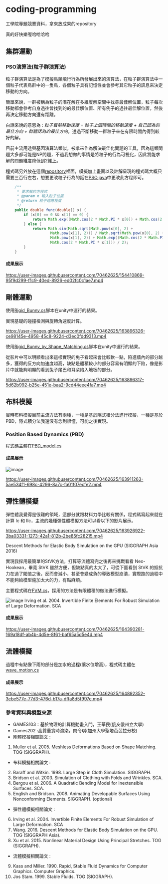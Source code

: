 # coding-programming

工學院專題競賽資料，拿來放成果的repository

真的好快樂喔哈哈哈哈

## 集群運動

### PSO演算法(粒子群演算法)

粒子群演算法是為了模擬鳥類飛行行為所發展出來的演算法，在粒子群演算法中一個粒子代表鳥群中的一隻鳥，各個粒子具有記憶性並會參考其它粒子的訊息來決定移動的方向。

簡單來說，一群被稱為粒子的潛在解在多維度解空間中找尋最佳解位置，粒子每次移動都會參考自身過往曾找到的的最佳解位置、所有例子的過往最佳解位置，然後再決定移動方向還有距離。

白話來說的意思為 : *粒子目前移動速度 = 粒子上個時間的移動速度 + 自己認為的最佳方向 + 群體認為的最佳方向*，透過不斷移動一群粒子來在有限時間內得到較好的解。

目前主流用途與基因演算法類似，被拿來作為解決最佳化問題的工具，因為這類問題大多都可能是NP問題，不過我想做的事情是將粒子的行為可視化，因此將能求解的問題維度降低到2維上。

程式碼另外放在這個[repository](https://github.com/afan0918/PSO)裡面，模擬加上畫面以及註解呈現的程式碼大概只需要三百行左右，想要更改粒子行為的話在[PSO.java](https://github.com/afan0918/PSO/blob/main/PSO.java)中更改此方程即可。

```java
    /**
     * 要求解的方程式
     * @param x 輸入粒子位置
     * @return 粒子適應程度
     */
    public double func(double[] x) {
        if (x[0] == 0 && x[1] == 0) {
            return Math.exp((Math.cos(2 * Math.PI * x[0]) + Math.cos(2 * Math.PI * x[1])) / 2);
        } else {
            return Math.sin(Math.sqrt(Math.pow(x[0], 2) +
                    Math.pow(x[1], 2))) / Math.sqrt(Math.pow(x[0], 2) +
                    Math.pow(x[1], 2)) + Math.exp((Math.cos(2 * Math.PI * x[0]) +
                    Math.cos(2 * Math.PI * x[1])) / 2);
        }
    }
```

#### 成果展示

https://user-images.githubusercontent.com/70462625/154410869-95f9d299-f1c9-40ed-8926-ed02fc0c1ae7.mp4

## 剛體運動

使用[Rigid_Bunny.cs](https://github.com/afan0918/coding-programming/blob/main/%E5%89%9B%E9%AB%94%E9%81%8B%E5%8B%95/Rigid_Bunny.cs)腳本在unity中運行的結果。

實現基礎的碰撞檢測與旋轉角速度計算。

https://user-images.githubusercontent.com/70462625/163896326-ce98145e-4958-45c8-9224-d3ec0fdd9313.mp4

使用[Rigid_Bunny_by_Shape_Matching.cs](https://github.com/afan0918/coding-programming/blob/main/%E5%89%9B%E9%AB%94%E9%81%8B%E5%8B%95/Rigid_Bunny_by_Shape_Matching.cs)腳本在unity中運行的結果。

從影片中可以明顯看出來這樣實現的兔子看起來會比較軟一點，陷進牆內的部分越多，獲得的反方向加速度越高，缺點是體積較小的部分容易有明顯的下陷，像是影片中就能夠明顯的看到兔子尾巴和耳朵陷入地板的部分。

https://user-images.githubusercontent.com/70462625/163896317-5d62b992-b25e-451e-baa2-9cd44eee4fa7.mp4

## 布料模擬

實時布料模擬目前主流方法有兩種，一種是基於隱式積分法進行模擬，一種是基於PBD，隱式積分法我還沒有念到很懂，可能之後實現。

### Position Based Dynamics (PBD)

程式碼主體在[PBD_model.cs](https://github.com/afan0918/coding-programming/blob/main/%E5%B8%83%E6%96%99%E6%A8%A1%E6%93%AC/PBD_model.cs)

#### 成果展示

![image](https://user-images.githubusercontent.com/70462625/163804059-4b5ee5f2-f709-4d9b-b7d7-7e0e8995e450.png)

https://user-images.githubusercontent.com/70462625/163911263-5ae534f1-698c-4296-8a7c-fa01f07ecfe2.mp4

## 彈性體模擬

彈性體我覺得是很難的領域，這部分就跟材料力學比較有關係，程式碼寫起來就在計算 Ic 和 IIc，主流的幾種彈性體模擬方法可以看以下的影片展示。

https://user-images.githubusercontent.com/70462625/163926922-3ba03331-1273-42a1-812b-2be85fc28215.mp4

Descent Methods for Elastic Body Simulation on the GPU (SIGGRAPH Asia 2016)

實現我採用最簡單的StVK方法，打算等流體寫完之後再來挑戰看看 Neo-Hookean，畢竟 StVK 雖然方便，但缺點真的太大了，可從下圖看到 StVK 的抵抗力在過了閥值之後，反而會減小，甚至會變成負的導致模型崩潰，實際跑的過程中不能夠給模型施加太大的力，有點麻煩。

主要程式碼在[FVM.cs](https://github.com/afan0918/coding-programming/blob/main/%E5%BD%88%E6%80%A7%E9%AB%94%E6%A8%A1%E6%93%AC/FVM.cs)，採用的方法是有限體積的做法進行模擬。

![image](https://user-images.githubusercontent.com/70462625/163927284-c2b2f0e3-3872-4dd2-87f6-91a3be23a287.png)
Irving et al. 2004. Invertible Finite Elements For Robust Simulation of Large Deformation. SCA

#### 成果展示

https://user-images.githubusercontent.com/70462625/164390281-169a18df-ab4b-4d5e-8f61-baf65a5d5e4d.mp4

## 流體模擬

過程中有點像下雨的部分是加水的過程(讓水位增高)，程式碼主體在[wave_motion.cs](https://github.com/afan0918/coding-programming/blob/main/%E6%B0%B4%E9%AB%94%E6%A8%A1%E6%93%AC/wave_motion.cs)

#### 成果展示

https://user-images.githubusercontent.com/70462625/164892352-3cbe577e-77d3-476d-b17a-dffa8d5f997e.mp4

### 參考資料與模型來源

* GAMES103：基於物理的計算機動畫入門，王華民(俄亥俄州立大學)
* Games202 :高質量實時渲染，閆令琪(加州大學聖塔芭芭拉分校)
* 剛體模擬相關論文 :
1. Muller et al. 2005. Meshless Deformations Based on Shape Matching. TOG (SIGGRAPH).
* 布料模擬相關論文 :
2. Baraff and Witkin. 1998. Large Step in Cloth Simulation. SIGGRAPH.
3. Bridson et al. 2003. Simulation of Clothing with Folds and Wrinkles. SCA.
4. Bergou et al. 2006. A Quadratic Bending Model for Inextensible Surfaces. SCA.
5. English and Bridson. 2008. Animating Developable Surfaces Using Nonconforming Elements.
SIGGRAPH. (optional)
* 彈性體模擬相關論文 :
6. Irving et al. 2004. Invertible Finite Elements For Robust Simulation of Large Deformation.
SCA
7. Wang. 2016. Descent Methods for Elastic Body Simulation on the GPU. TOG (SIGGRAPH
Asia).
8. Xu et al. 2015. Nonlinear Material Design Using Principal Stretches. TOG (SIGGRAPH).
* 流體模擬相關論文 :
9. Kass and Miller. 1990. Rapid, Stable Fluid Dynamics for Computer Graphics. Computer
Graphics.
10. Jos Stam. 1999. Stable Fluids. TOG (SIGGRAPH).
